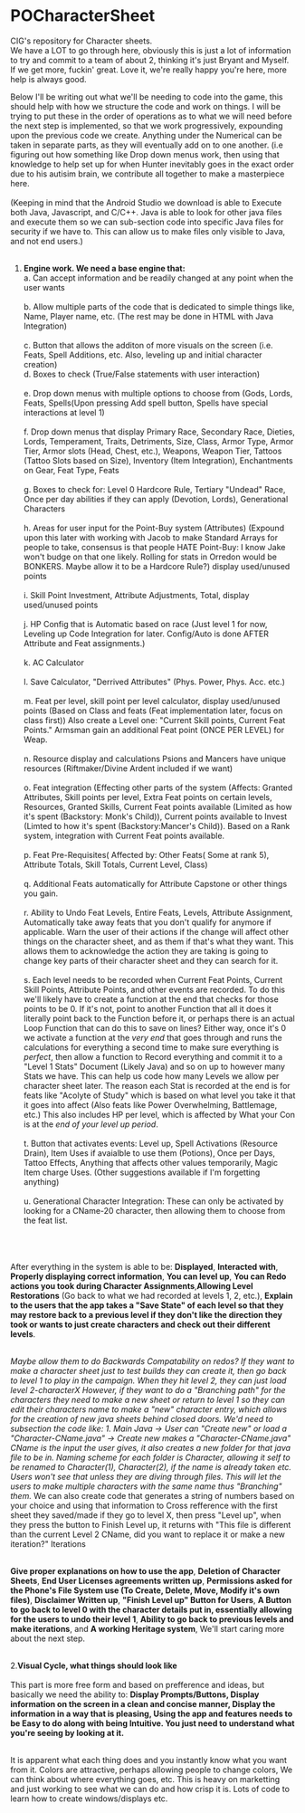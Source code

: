 # POCharacterSheet
CIG's repository for Character sheets.<br>
We have a LOT to go through here, obviously this is just a lot of information to try and commit to a team of about 2, thinking it's just Bryant and Myself.
If we get more, fuckin' great. Love it, we're really happy you're here, more help is always good.<br>

Below I'll be writing out what we'll be needing to code into the game, this should help with how we structure the code and work on things. I will be trying
to put these in the order of operations as to what we will need before the next step is implemented, so that we work progressively, expounding upon the previous
code we create. Anything under the Numerical can be taken in separate parts, as they will eventually add on to one another. (i.e figuring out how something like
Drop down menus work, then using that knowledge to help set up for when Hunter inevitably goes in the exact order due to his autisim brain, we contribute all
together to make a masterpiece here.<br><br>
(Keeping in mind that the Android Studio we download is able to Execute both Java, Javascript, and C/C++. Java is able to look for other java files and
execute them so we can sub-section code into specific Java files for security if we have to. This can allow us to make files only visible to Java, and not
end users.)<br><br>

1. **Engine work. We need a base engine that:**<br>
  a. Can accept information and be readily changed at any point when the user wants<br><br>
  b. Allow multiple parts of the code that is dedicated to simple things like, Name, Player name, etc. (The rest may be done in HTML with Java Integration)<br><br>
  c. Button that allows the additon of more visuals on the screen (i.e. Feats, Spell Additions, etc. Also, leveling up and initial character creation)<br>
  d. Boxes to check (True/False statements with user interaction)<br><br>
  e. Drop down menus with multiple options to choose from (Gods, Lords, Feats, Spells(Upon pressing Add spell button, Spells have special interactions at
      level 1)<br><br>
   f. Drop down menus that display Primary Race, Secondary Race, Dieties, Lords, Temperament, Traits, Detriments, Size, Class, Armor Type, Armor Tier, Armor
      slots (Head, Chest, etc.), Weapons, Weapon Tier, Tattoos (Tattoo Slots based on Size), Inventory (Item Integration), Enchantments on Gear, Feat Type,
      Feats<br><br>
  g. Boxes to check for: Level 0 Hardcore Rule, Tertiary "Undead" Race, Once per day abilities if they can apply (Devotion, Lords), Generational Characters<br><br>
  h. Areas for user input for the Point-Buy system (Attributes) (Expound upon this later with working with Jacob to make Standard Arrays for people to take,
       consensus is that people HATE Point-Buy: I know Jake won't budge on that one likely. Rolling for stats in Orredon would be BONKERS. Maybe allow it to
       be a Hardcore Rule?) display used/unused points<br><br>
  i. Skill Point Investment, Attribute Adjustments, Total, display used/unused points<br><br>
  j. HP Config that is Automatic based on race (Just level 1 for now, Leveling up Code Integration for later. Config/Auto is done AFTER Attribute and Feat 
       assignments.)<br><br>
  k. AC Calculator<br><br>
  l. Save Calculator, "Derrived Attributes" (Phys. Power, Phys. Acc. etc.)<br><br>
  m. Feat per level, skill point per level calculator, display used/unused points (Based on Class and feats (Feat implementation later, focus on class
        first)) Also create a Level one: "Current Skill points, Current Feat Points." Armsman gain an additional Feat point (ONCE PER LEVEL) for Weap.<br><br>
  n. Resource display and calculations Psions and Mancers have unique resources (Riftmaker/Divine Ardent included if we want)<br><br>
  o. Feat integration (Effecting other parts of the system (Affects: Granted Attributes, Skill points per level, Extra Feat points on certain levels,
        Resources, Granted Skills, Current Feat points available (Limited as how it's spent (Backstory: Monk's Child)), Current points available to Invest
        (Limted to how it's spent (Backstory:Mancer's Child)). Based on a Rank system, integration with Current Feat points available.<br><br>
  p. Feat Pre-Requisites( Affected by: Other Feats( Some at rank 5), Attribute Totals, Skill Totals, Current Level, Class)<br><br>
  q. Additional Feats automatically for Attribute Capstone or other things you gain.<br><br>
  r. Ability to Undo Feat Levels, Entire Feats, Levels, Attribute Assignment, Automatically take away feats that you don't qualify for anymore if applicable.
        Warn the user of their actions if the change will affect other things on the character sheet, and as them if that's what they want. This allows them
        to acknowledge the action they are taking is going to change key parts of their character sheet and they can search for it.<br><br>
  s. Each level needs to be recorded when Current Feat Points, Current Skill Points, Attribute Points, and other events are recorded. To do this we'll likely
        have to create a function at the end that checks for those points to be 0. If it's not, point to another Function that all it does it literally point
        back to the Function before it, or perhaps there is an actual Loop Function that can do this to save on lines? Either way, once it's 0 we activate
        a function at the _very end_ that goes through and runs the calculations for everything a second time to make sure everything is _perfect_, then
        allow a function to Record everything and commit it to a "Level 1 Stats" Document (Likely Java) and so on up to however many Stats we have. This can
        help us code how many Levels we allow per character sheet later. The reason each Stat is recorded at the end is for feats like "Acolyte of Study" 
        which is based on what level you take it that it goes into affect (Also feats like Power Overwhelming, Battlemage, etc.) This also includes HP per
        level, which is affected by What your Con is at the _end of your level up period_.<br><br>
  t. Button that activates events: Level up, Spell Activations (Resource Drain), Item Uses if avaialble to use them (Potions), Once per Days, Tattoo Effects,
        Anything that affects other values temporarily, Magic Item charge Uses. (Other suggestions available if I'm forgetting anything)<br><br>
  u. Generational Character Integration: These can only be activated by looking for a CName-20 character, then allowing them to choose from the feat list. <br><br><br><br> 
      
        
After everything in the system is able to be: **Displayed**, **Interacted with**, **Properly displaying correct information**, **You can level up**, **You
can Redo actions you took during Character Assignments**,**Allowing Level Restorations** (Go back to what we had recorded at levels 1, 2, etc.), **Explain to
the users that the app takes a "Save State" of each level so that they may restore back to a previous level if they don't like the direction they took or
wants to just create characters and check out their different levels**.<br><br>
        
_Maybe allow them to do Backwards Compatability on redos? If they want to make a character sheet just to test builds they can create it, then go back to level 1 to play in the campaign. When they hit level 2, they can just load level 2-characterX However, if they want to do a "Branching path" for the characters they need to make a new sheet or return to level 1 so they can edit their characters name to make a "new" character entry, which allows for the creation of new java sheets behind closed doors. We'd need to subsection the code like: 1. Main Java -> User can "Create new" or load a "Character-CName.java" -> Create new makes a "Character-CName.java" CName is the input the user gives, it also creates a new folder for that java file to be in. Naming scheme for each folder is Character, allowing it self to be renamed to Character(1), Character(2), if the name is already taken etc. Users won't see that unless they are diving through files. This will let the users to make multiple characters with the same name thus "Branching" them._ We can also create code that generates a string of numbers based on your choice and using that information to Cross refference with the first sheet they saved/made if they go to level X, then press "Level up", when they press the button to Finish Level up, it returns with "This file is different than the current Level 2 CName, did you want to replace it or make a new iteration?" Iterations <br><br>

**Give proper explanations on how to use the app**, **Deletion of Character Sheets**, **End User Licenses agreements written up**, **Permissions asked for the Phone's File System use (To Create, Delete, Move, Modify it's own files)**, **Disclaimer Written up**, **"Finish Level up" Button for Users**, **A Button to go back to level 0 with the character details put in, essentially allowing for the users to undo their level 1**, **Ability to go back to previous levels and make iterations**, and **A working Heritage system**, We'll start caring more about the next step.<br><br>

2.**Visual Cycle, what things should look like**<br><br>
  This part is more free form and based on prefference and ideas, but basically we need the ability to: **Display Prompts/Buttons, Display information on the screen in a clean and concise manner, Display the information in a way that is pleasing, Using the app and features needs to be Easy to do along with being Intuitive. You just need to understand what you're seeing by looking at it.** <br><br>
  
  It is apparent what each thing does and you instantly know what you want from it. Colors are attractive, perhaps allowing people to change colors, We can think about where everything goes, etc. This is heavy on marketting and just working to see what we can do and how crisp it is. Lots of code to learn how to create windows/displays etc.<br><br>
  
  
  
  
